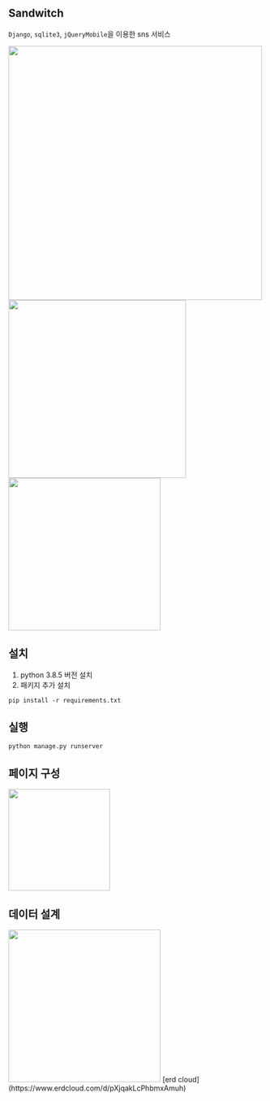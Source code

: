 ## Sandwitch

`Django`, `sqlite3`, `jQueryMobile`을 이용한 sns 서비스

<img src="https://github.com/green-21/sandwich/assets/75987694/78d49d34-8b61-4e31-aaad-5a439c9ca270"  height="500"><br/>
<img src="https://github.com/green-21/sandwich/assets/75987694/a37e0db2-c3ff-4670-ac8a-10db2c6dd77e" height="350">
<img src="https://github.com/green-21/sandwich/assets/75987694/c7c7e9fa-73cb-4f87-94b1-0d77caede556"   height="300">

## 설치

1. python 3.8.5 버전 설치
2. 패키지 추가 설치

```
pip install -r requirements.txt
```

## 실행

```
python manage.py runserver
```

## 페이지 구성

<img src="https://github.com/green-21/sandwich/assets/75987694/48fed0cb-d9c4-40f1-866c-8c06b509685c"   height="200">

## 데이터 설계

<img src="https://github.com/green-21/sandwich/assets/75987694/566e6516-26f5-4ec3-bf9e-4d9981597589"   height="300">
[erd cloud](https://www.erdcloud.com/d/pXjqakLcPhbmxAmuh)
